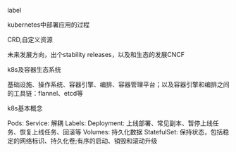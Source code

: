 label 


kubernetes中部署应用的过程


CRD,自定义资源

未来发展方向，出个stability releases，以及和生态的发展CNCF


k8s及容器生态系统

基础设施、操作系统、容器引擎、编排、容器管理平台；以及容器引擎和编排之间的工具链：flannel、etcd等

k8s基本概念

Pods:
Service: 解耦
Labels:
Deployment: 上线部署、常见副本、暂停上线任务、恢复上线任务、回滚等
Volumes: 持久化数据
StatefulSet: 保持状态，包括稳定的网络标识、持久化卷;有序的启动、销毁和滚动升级

